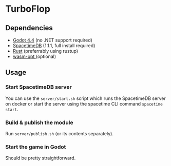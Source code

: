 # TurboFlop

## Dependencies
- [Godot 4.4](https://godotengine.org/download) (no .NET support required)
- [SpacetimeDB](https://spacetimedb.com/install) (1.1.1, full install required)
- [Rust](https://www.rust-lang.org/tools/install) (preferrably using rustup)
- [wasm-opt ](https://github.com/WebAssembly/binaryen) (optional)

## Usage
### Start SpacetimeDB server
You can use the `server/start.sh` script which runs the SpacetimeDB server on docker or start the server using the spacetime CLI command `spacetime start`.

### Build & publish the module
Run `server/publish.sh` (or its contents separately).

### Start the game in Godot
Should be pretty straightforward.